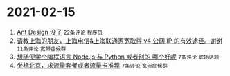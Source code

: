# 2021-02-15

1. [Ant Design 没了](https://www.v2ex.com/t/753353) `22条评论` `程序员`
1. [请教上海的朋友，上海电信&上海联通家宽取得 v4 公网 IP 的有效途径。谢谢](https://www.v2ex.com/t/753359) `11条评论` `宽带症候群`
1. [想随便学个编程语言 Node.js 与 Python 或者别的 哪个好呢](https://www.v2ex.com/t/753365) `7条评论` `职场话题`
1. [坐标北京，求流量套餐或者流量卡推荐](https://www.v2ex.com/t/753357) `7条评论` `宽带症候群`

